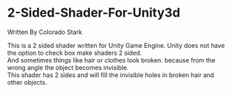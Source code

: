 # 2-Sided-Shader-For-Unity3d
Written By Colorado Stark

This is a 2 sided shader written for Unity Game Engine.
Unity does not have the option to check box make shaders 2 sided.  
And sometimes things like hair or clothes look broken. because from the wrong angle the object becomes invisible.  
This shader has 2 sides and will fill the invisible holes in broken hair and other objects.


